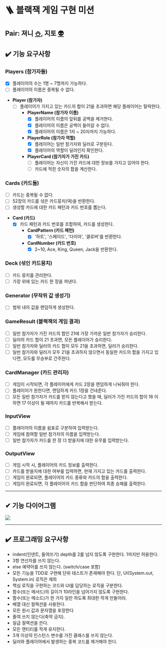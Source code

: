 # 🪜 블랙잭 게임 구현 미션

## Pair: 져니 [⛄️](http://github.com/cl8d), 지토 [👽](https://github.com/apptie)

## ✔️ 기능 요구사항

### Players (참가자들)

- [x] 플레이어의 수는 1명 ~ 7명까지 가능하다.
- [ ] 플레이어의 이름은 중복될 수 없다.
- **Player (참가자)**
    - [ ] 플레이어가 가지고 있는 카드의 합이 21을 초과하면 해당 플레이어는 탈락한다.
        - **PlayerName (참가자 이름)**
            - [x] 플레이어의 이름의 앞뒤를 공백을 제거한다.
            - [x] 플레이어의 이름은 공백이 들어갈 수 없다.
            - [x] 플레이어의 이름은 1자 ~ 20자까지 가능하다.
        - **PlayerRole (참가자 역할)**
            - [x] 플레이어는 일반 참가자와 딜러로 구분된다.
            - [x] 플레이어의 역할이 딜러인지 확인한다.
        - **PlayerCard (참가자가 가진 카드)**
            - [ ] 플레이어는 자신이 가진 카드에 대한 정보를 가지고 있어야 한다.
            - [ ] 카드에 적힌 숫자의 합을 계산한다.

### Cards (카드들)

- [ ] 카드는 중복될 수 없다.
- [ ] 52장의 카드를 섞은 카드뭉치(덱)을 반환한다.
- [ ] 생성할 카드에 대한 카드 패턴과 카드 번호를 뽑는다.
- **Card (카드)**
    - [x] 카드 패턴과 카드 번호를 조합하여, 카드를 생성한다.
        - **CardPattern (카드 패턴)**
            - [x] '하트', '스페이드', '다이아', '클로버'를 반환한다.
        - **CardNumber (카드 번호)**
            - [x] 2~10, Ace, King, Queen, Jack을 반환한다.

### Deck (섞인 카드뭉치)

- [ ] 카드 뭉치를 관리한다.
- [ ] 가장 위에 있는 카드 한 장을 꺼낸다.

### Generator (무작위 값 생성기)

- [ ] 범위 내의 값을 랜덤하게 생성한다.

### GameResult (블랙잭의 게임 결과)

- [ ] 일반 참가자가 가진 카드의 합인 21에 가장 가까운 일반 참가자가 승리한다.
- [ ] 딜러의 카드 합이 21 초과면, 모든 플레이어가 승리한다.
- [ ] 일반 참가자와 딜러의 카드 합이 모두 21을 초과하면, 딜러가 승리한다.
- [ ] 일반 참가자와 딜러가 모두 21을 초과하지 않으면서 동일한 카드의 합을 가지고 있다면, 모두를 무승부로 간주한다.

### CardManager (카드 관리자)

- [ ] 게임이 시작되면, 각 플레이어에게 카드 2장을 랜덤하게 나눠줘야 한다.
- [ ] 플레이어가 원한다면, 랜덤하게 카드 1장을 건네준다.
- [ ] 모든 일반 참가자가 카드를 받지 않는다고 했을 때, 딜러가 가진 카드의 합이 16 이하면 17 이상이 될 때까지 카드를 반복해서 받는다.

### InputView

- [ ] 플레이어의 이름을 쉼표로 구분하여 입력받는다.
- [ ] 게임에 참여할 일반 참가자의 이름을 입력받는다.
- [ ] 일반 참가자가 카드를 한 장 더 받을지에 대한 유무를 입력받는다.

### OutputView

- [ ] 게임 시작 시, 플레이어의 카드 정보를 출력한다.
- [ ] 카드를 받을지에 대한 여부를 입력하면, 현재 가지고 있는 카드를 출력한다.
- [ ] 게임이 완료되면, 플레이어의 카드 종류와 카드의 합을 출력한다.
- [ ] 게임이 완료되면, 각 플레이어의 카드 합을 판단하여 최종 승패를 출력한다.

---

## ✔ 기능 다이어그램

<img src = "https://s3.us-west-2.amazonaws.com/secure.notion-static.com/fc61c841-19f2-40ec-9485-076afd44de74/Untitled.png?X-Amz-Algorithm=AWS4-HMAC-SHA256&X-Amz-Content-Sha256=UNSIGNED-PAYLOAD&X-Amz-Credential=AKIAT73L2G45EIPT3X45%2F20230228%2Fus-west-2%2Fs3%2Faws4_request&X-Amz-Date=20230228T055401Z&X-Amz-Expires=86400&X-Amz-Signature=cd100845afc10ac9bdc0c902cdd7c6156f8dd36e1e94345b2245a4bce7066f8f&X-Amz-SignedHeaders=host&response-content-disposition=filename%3D%22Untitled.png%22&x-id=GetObject">

---

## ✔️ 프로그래밍 요구사항

- indent(인덴트, 들여쓰기) depth를 2를 넘지 않도록 구현한다. 1까지만 허용한다.
- 3항 연산자를 쓰지 않는다.
- else 예약어를 쓰지 않는다. (switch/case 포함)
- 모든 기능을 TDD로 구현해 단위 테스트가 존재해야 한다. 단, UI(System.out, System.in) 로직은 제외
- 핵심 로직을 구현하는 코드와 UI를 담당하는 로직을 구분한다.
- 함수(또는 메서드)의 길이가 10라인을 넘어가지 않도록 구현한다.
- 함수(또는 메소드)가 한 가지 일만 하도록 최대한 작게 만들어라.
- 배열 대신 컬렉션을 사용한다.
- 모든 원시 값과 문자열을 포장한다
- 줄여 쓰지 않는다(축약 금지).
- 일급 컬렉션을 쓴다.
- 모든 엔티티를 작게 유지한다.
- 3개 이상의 인스턴스 변수를 가진 클래스를 쓰지 않는다.
- 딜러와 플레이어에서 발생하는 중복 코드를 제거해야 한다.

